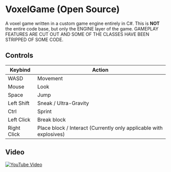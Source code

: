 # VoxelGame (Open Source)

A voxel game written in a custom game engine entirely in C#. 
This is **NOT** the entire code base, but only the ENGINE layer of the game. GAMEPLAY FEATURES ARE CUT OUT AND SOME OF THE CLASSES HAVE BEEN STRIPPED OF SOME CODE.

## Controls

|Keybind|Action|
|--|--|
|WASD|Movement|
|Mouse|Look|
|Space|Jump|
|Left Shift|Sneak / Ultra-Gravity|
|Ctrl|Sprint|
|Left Click|Break block|
|Right Click|Place block / Interact (Currently only applicable with explosives)|

## Video

[![YouTube Video](https://img.youtube.com/vi/fZKYEKMRKF0/0.jpg)](https://www.youtube.com/watch?v=fZKYEKMRKF0)
